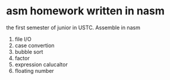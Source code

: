 # asm homework written in nasm
the first semester of junior in USTC. Assemble in nasm

1. file I/O
2. case convertion
3. bubble sort
4. factor
5. expression calucaltor
6. floating number
